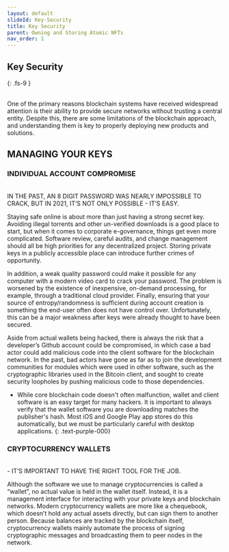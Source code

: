 ```yaml
---
layout: default
slideId: Key-Security
title: Key Security
parent: Owning and Storing Atomic NFTs
nav_order: 1
---
```


## Key Security
{: .fs-9 }

<br>
One of the primary reasons blockchain systems have received widespread attention is their ability to provide secure networks without trusting a central entity. Despite this, there are some limitations of the blockchain approach, and understanding them is key to properly deploying new products and solutions.

## MANAGING YOUR KEYS


### INDIVIDUAL ACCOUNT COMPROMISE

<br>
IN THE PAST, AN 8 DIGIT PASSWORD WAS NEARLY IMPOSSIBLE TO CRACK, BUT IN 2021, IT’S NOT ONLY POSSIBLE - IT’S EASY.


Staying safe online is about more than just having a strong secret key. Avoiding illegal torrents and other un-verified downloads is a good place to start, but when it comes to corporate e-governance, things get even more complicated. Software review, careful audits, and change management should all be high priorities for any decentralized project. Storing private keys in a publicly accessible place can introduce further crimes of opportunity.

In addition, a weak quality password could make it possible for any computer with a modern video card to crack your password. The problem is worsened by the existence of inexpensive, on-demand processing, for example, through a traditional cloud provider. Finally, ensuring that your source of entropy/randomness is sufficient during account creation is something the end-user often does not have control over. Unfortunately, this can be a major weakness after keys were already thought to have been secured.

Aside from actual wallets being hacked, there is always the risk that a developer’s Github account could be compromised, in which case a bad actor could add malicious code into the client software for the blockchain network. In the past, bad actors have gone as far as to join the development communities for modules which were used in other software, such as the cryptographic libraries used in the Bitcoin client, and sought to create security loopholes by pushing malicious code to those dependencies.

- While core blockchain code doesn't often malfunction, wallet and client software is an easy target for many hackers. It is important to always verify that the wallet software you are downloading matches the publisher's hash. Most iOS and Google Play app stores do this automatically, but we must be particularly careful with desktop applications.
{: .text-purple-000}
### CRYPTOCURRENCY WALLETS

<br>
- IT’S IMPORTANT TO HAVE THE RIGHT TOOL FOR THE JOB.



Although the software we use to manage cryptocurrencies is called a “wallet”, no actual value is held in the wallet itself. Instead, it is a management interface for interacting with your private keys and blockchain networks. Modern cryptocurrency wallets are more like a chequebook, which doesn’t hold any actual assets directly, but can sign them to another person. Because balances are tracked by the blockchain itself, cryptocurrency wallets mainly automate the process of signing cryptographic messages and broadcasting them to peer nodes in the network.
